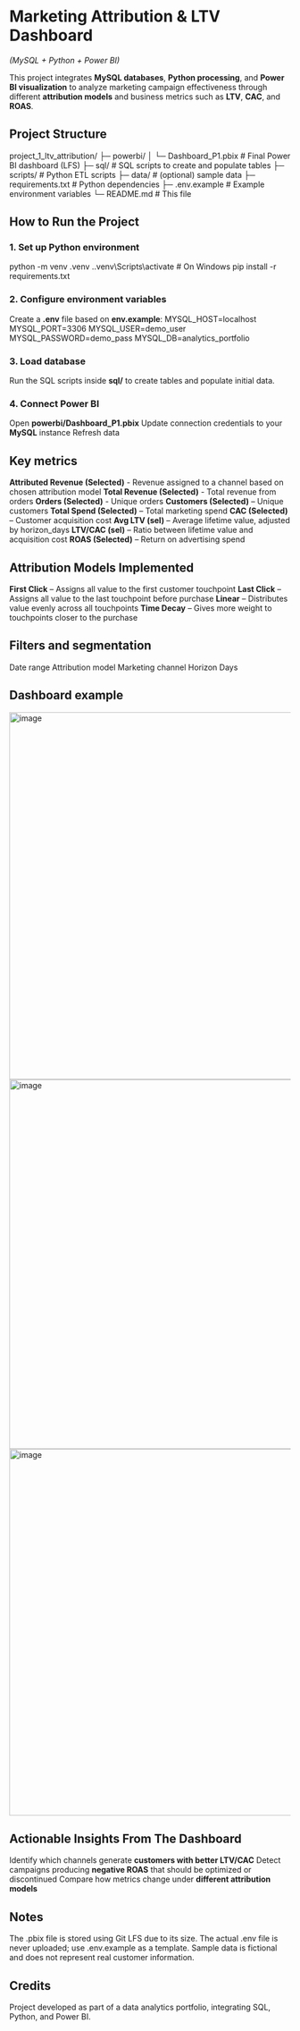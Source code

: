 # Marketing Attribution & LTV Dashboard  
*(MySQL + Python + Power BI)*

This project integrates **MySQL databases**, **Python processing**, and **Power BI visualization** to analyze marketing campaign effectiveness through different **attribution models** and business metrics such as **LTV**, **CAC**, and **ROAS**.


## Project Structure
project_1_ltv_attribution/
├─ powerbi/
│  └─ Dashboard_P1.pbix      # Final Power BI dashboard (LFS)
├─ sql/                      # SQL scripts to create and populate tables
├─ scripts/                  # Python ETL scripts
├─ data/                     # (optional) sample data
├─ requirements.txt          # Python dependencies
├─ .env.example              # Example environment variables
└─ README.md                 # This file



## How to Run the Project

### 1. Set up Python environment
python -m venv .venv
.\.venv\Scripts\activate   # On Windows
pip install -r requirements.txt


### 2. Configure environment variables
Create a **.env** file based  on **env.example**:
MYSQL_HOST=localhost
MYSQL_PORT=3306
MYSQL_USER=demo_user
MYSQL_PASSWORD=demo_pass
MYSQL_DB=analytics_portfolio

### 3. Load database
Run the SQL scripts inside **sql/** to create tables and populate initial data.

### 4. Connect Power BI
Open **powerbi/Dashboard_P1.pbix**
Update connection credentials to your **MySQL** instance
Refresh data

## Key metrics
**Attributed Revenue (Selected)** - Revenue assigned to a channel based on chosen attribution model 
**Total Revenue (Selected)** - Total revenue from orders
**Orders (Selected)** - Unique orders
**Customers (Selected)** – Unique customers
**Total Spend (Selected)** – Total marketing spend
**CAC (Selected)** – Customer acquisition cost
**Avg LTV (sel)** – Average lifetime value, adjusted by horizon_days
**LTV/CAC (sel)** – Ratio between lifetime value and acquisition cost
**ROAS (Selected)** – Return on advertising spend

## Attribution Models Implemented
**First Click** – Assigns all value to the first customer touchpoint
**Last Click** – Assigns all value to the last touchpoint before purchase
**Linear** – Distributes value evenly across all touchpoints
**Time Decay** – Gives more weight to touchpoints closer to the purchase

## Filters and segmentation 
Date range
Attribution model
Marketing channel
Horizon Days

## Dashboard example
<img width="1182" height="657" alt="image" src="https://github.com/user-attachments/assets/f407b83e-cb62-4d80-8d6f-b6ebd03a58ac" />
<img width="1178" height="661" alt="image" src="https://github.com/user-attachments/assets/bd6a593c-f134-4447-8ba1-d7fba663b881" />
<img width="1175" height="656" alt="image" src="https://github.com/user-attachments/assets/1283ac03-1fea-4140-a93a-dc9e1a557d41" />

## Actionable Insights From The Dashboard
Identify which channels generate **customers with better LTV/CAC**
Detect campaigns producing **negative ROAS** that should be optimized  or discontinued
Compare how metrics change under **different attribution models** 

## Notes 
The .pbix file is stored using Git LFS due to its size.
The actual .env file is never uploaded; use .env.example as a template.
Sample data is fictional and does not represent real customer information.

## Credits
Project developed as part of a data analytics portfolio, integrating SQL, Python, and Power BI.



